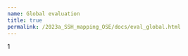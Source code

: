```yaml
---
name: Global evaluation 
title: true
permalink: /2023a_SSH_mapping_OSE/docs/eval_global.html
---
```


1